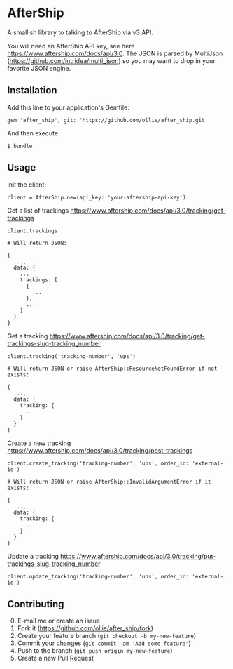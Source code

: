 # AfterShip

A smallish library to talking to AfterShip via v3 API.

You will need an AfterShip API key, see here https://www.aftership.com/docs/api/3.0.
The JSON is parsed by MultiJson (https://github.com/intridea/multi_json) so
you may want to drop in your favorite JSON engine.

## Installation

Add this line to your application's Gemfile:

    gem 'after_ship', git: 'https://github.com/ollie/after_ship.git'

And then execute:

    $ bundle

## Usage

Init the client:

    client = AfterShip.new(api_key: 'your-aftership-api-key')

Get a list of trackings
https://www.aftership.com/docs/api/3.0/tracking/get-trackings

    client.trackings

    # Will return JSON:

    {
      ...,
      data: {
        ...
        trackings: [
          {
            ...
          },
          ...
        ]
      }
    }

Get a tracking
https://www.aftership.com/docs/api/3.0/tracking/get-trackings-slug-tracking_number

    client.tracking('tracking-number', 'ups')

    # Will return JSON or raise AfterShip::ResourceNotFoundError if not exists:

    {
      ...,
      data: {
        tracking: {
          ...
        }
      }
    }

Create a new tracking
https://www.aftership.com/docs/api/3.0/tracking/post-trackings

    client.create_tracking('tracking-number', 'ups', order_id: 'external-id')

    # Will return JSON or raise AfterShip::InvalidArgumentError if it exists:

    {
      ...,
      data: {
        tracking: {
          ...
        }
      }
    }

Update a tracking
https://www.aftership.com/docs/api/3.0/tracking/put-trackings-slug-tracking_number

    client.update_tracking('tracking-number', 'ups', order_id: 'external-id')

## Contributing

0. E-mail me or create an issue
1. Fork it (https://github.com/ollie/after_ship/fork)
2. Create your feature branch (`git checkout -b my-new-feature`)
3. Commit your changes (`git commit -am 'Add some feature'`)
4. Push to the branch (`git push origin my-new-feature`)
5. Create a new Pull Request
